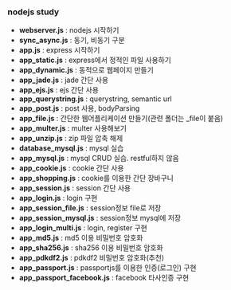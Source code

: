 ### nodejs study

- **webserver.js** : nodejs 시작하기 
- **sync_async.js** : 동기, 비동기 구분
- **app.js** : express 시작하기
- **app_static.js** : express에서 정적인 파일 사용하기
- **app_dynamic.js** : 동적으로 웹페이지 만들기
- **app_jade.js** : jade 간단 사용
- **app_ejs.js** : ejs 간단 사용
- **app_querystring.js** : querystring, semantic url
- **app_post.js** : post 사용, bodyParsing
- **app_file.js** : 간단한 웹어플리케이션 만들기(관련 폴더는 _file이 붙음)
- **app_multer.js** : multer 사용해보기
- **app_unzip.js** : zip 파일 압축 해제
- **database_mysql.js** : mysql 실습
- **app_mysql.js** : mysql CRUD 실습. restful하지 않음
- **app_cookie.js** : cookie 간단 사용
- **app_shopping.js** : cookie를 이용한 간단 장바구니
- **app_session.js** : session 간단 사용 
- **app_login.js** : login 구현
- **app_session_file.js** : session정보 file로 저장
- **app_session_mysql.js**  : session정보 mysql에 저장
- **app_login_multi.js** : login, register 구현
- **app_md5.js** : md5 이용 비밀번호 암호화
- **app_sha256.js** : sha256 이용 비밀번호 암호화
- **app_pdkdf2.js** : pdkdf2 비밀번호 암호화(추천)
- **app_passport.js** : passportjs를 이용한 인증(로그인) 구현
- **app_passport_facebook.js** : facebook 타사인증 구현